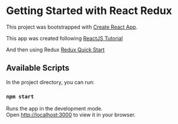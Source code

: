 # Getting Started with React Redux

This project was bootstrapped with [Create React App](https://github.com/facebook/create-react-app).

This app was created following [ReactJS Tutorial](https://reactjs.org/tutorial/tutorial.html)

And then using Redux [Redux Quick Start](https://react-redux.js.org/tutorials/quick-start)

## Available Scripts

In the project directory, you can run:

### `npm start`

Runs the app in the development mode.\
Open [http://localhost:3000](http://localhost:3000) to view it in your browser.